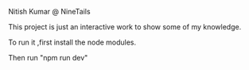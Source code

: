 Nitish Kumar @  NineTails

This project is just an interactive work to show some of my knowledge.

To run it ,first install the node modules.

Then run "npm run dev"